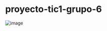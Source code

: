 # proyecto-tic1-grupo-6
![image](https://github.com/user-attachments/assets/6f86d108-7424-4bf1-9ed4-457595e36c11)
